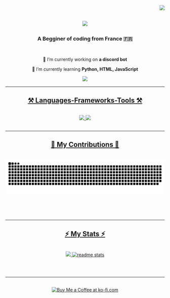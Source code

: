 <img align="right" src="https://visitor-badge.laobi.icu/badge?page_id=PriceOnTop.PriceOnTop" />

<h1 align="center">
    <img src="[https://readme-typing-svg.demolab.com?font=Fira+Code&weight=600&size=19&duration=2000&pause=1000&color=38C2FF&background=09E1FF00&random=false&width=435&lines=Hi+everyone+%F0%9F%91%8B;My+name+is+Lenny%2C+aka+Price;I'm+A+beginner+in+the+world+of+coding;14yo%2C+Paris];" />
</h1>

<h3 align="center">A Begginer of coding from France 🇫🇷</h3>

<br/>

<div align="center">
 
 🔭 I’m currently working on **a discord bot**
 
 🌱 I’m currently learning **Python, HTML, JavaScript**

 </div>
 
<div align="center"> 
  <a href="mailto:wprice75@gmail.com">
    <img src="https://img.shields.io/badge/Gmail-333333?style=for-the-badge&logo=gmail&logoColor=red" />
</div>

 <hr/>
 
<h2 align="center">⚒️ Languages-Frameworks-Tools ⚒️</h2>
<br/>
<div align="center">
    <img src="https://skillicons.dev/icons?i=react,bootstrap,mui,html,css,vscode,github,figma,tailwind,git,r" />
    <img src="https://skillicons.dev/icons?i=nodejs,python,javascript,typescript,express,firebase,mongodb,c,java,nextjs,mysql,flask" /><br>
</div>

<br/>
<hr/>

<div align="center">
  <h2>🐍 My Contributions 🐍</h2>
  <br>
  <img alt="snake eating my contributions" src="https://raw.githubusercontent.com/salesp07/salesp07/output/github-contribution-grid-snake.svg" />
  
  <br/><br/><br/>
</div>

<hr/>

<h2 align="center">⚡ My Stats ⚡</h2>
<br>
<div align=center>
  <img width=390 src="https://streak-stats.demolab.com?user=PriceOnTop&theme=shadow-blue&border_radius=50&locale=fr"/>
  <img width=390 src="https://github-readme-stats-priceontop.vercel.app/api?username=priceontop&count_private=true&show_icons=true&theme=react&rank_icon=github&border_radius=10" alt="readme stats" />
</div>

<br/><br/>

<hr/>

<br/>

<div align="center">
<a href='ko-fi.com/priceontop' target='_blank'><img height='64' style='border:0px;height:64px;' src='https://storage.ko-fi.com/cdn/kofi1.png?v=3' border='0' alt='Buy Me a Coffee at ko-fi.com' /></a>
</div>

<br/>
